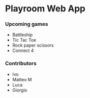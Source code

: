 # Playroom Web App

### Upcoming games
- Battleship
- Tic Tac Toe
- Rock paper scissors
- Connect 4

### Contributors
- Ivo
- Matteo M
- Luca
- Giorgio